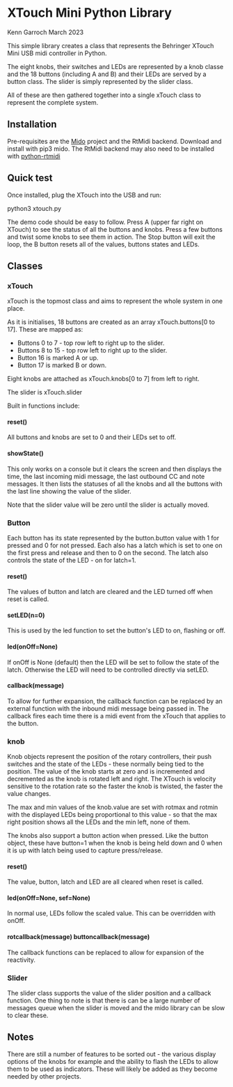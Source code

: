 # XTouch Mini Python Library

Kenn Garroch March 2023

This simple library creates a class that represents the Behringer XTouch Mini 
USB midi controller in Python.

The eight knobs, their switches and LEDs are represented by a knob classe and
the 18 buttons (including A and B) and their LEDs are served by a button class.
The slider is simply represented by the slider class.

All of these are then gathered together into a single xTouch class to represent
the complete system.

## Installation

Pre-requisites are the [Mido](https://mido.readthedocs.io/en/latest/index.html) 
project and the RtMidi backend. Download and install with pip3 mido. The RtMidi 
backend may also need to be installed with [python-rtmidi](https://github.com/SpotlightKid/python-rtmidi)

## Quick test

Once installed, plug the XTouch into the USB and run:

python3 xtouch.py

The demo code should be easy to follow. Press A (upper far right on XTouch) to
see the status of all the buttons and knobs. Press a few buttons and twist some
knobs to see them in action. The Stop button will exit the loop, the B button
resets all of the values, buttons states and LEDs.

## Classes

### xTouch

xTouch is the topmost class and aims to represent the whole system in one place.

As it is initialises, 18 buttons are created as an array xTouch.buttons[0 to 17].
These are mapped as:

- Buttons 0 to 7 - top row left to right up to the slider.
- Buttons 8 to 15 - top row left to right up to the slider.
- Button 16 is marked A or up.
- Button 17 is marked B or down.

Eight knobs are attached as xTouch.knobs[0 to 7] from left to right.

The slider is xTouch.slider

Built in functions include:

#### reset()

All buttons and knobs are set to 0 and their LEDs set to off.

#### showState()

This only works on a console but it clears the screen and then displays the time, 
the last incoming midi message, the last outbound CC and note messages. It then
lists the statuses of all the knobs and all the buttons with the last line
showing the value of the slider. 

Note that the slider value will be zero until the slider is actually moved.

### Button

Each button has its state represented by the button.button value with 1 for 
pressed and 0 for not pressed. Each also has a latch which is set to one on
the first press and release and then to 0 on the second. The latch also 
controls the state of the LED - on for latch=1.

#### reset()

The values of button and latch are cleared and the LED turned off when reset
is called.

#### setLED(n=0)

This is used by the led function to set the button's LED to on, flashing or off.

#### led(onOff=None)

If onOff is None (default) then the LED will be set to follow the state of the 
latch. Otherwise the LED will need to be controlled directly via setLED.

#### callback(message)

To allow for further expansion, the callback function can be replaced by an
external function with the inbound midi message being passed in. The callback
fires each time there is a midi event from the xTouch that applies to the button.

### knob

Knob objects represent the position of the rotary controllers, their push switches
and the state of the LEDs - these normally being tied to the position. The 
value of the knob starts at zero and is incremented and decremented as the knob
is rotated left and right. The XTouch is velocity sensitive to the rotation
rate so the faster the knob is twisted, the faster the value changes.

The max and min values of the knob.value are set with rotmax and rotmin with the
displayed LEDs being proportional to this value - so that the max right position
shows all the LEDs and the min left, none of them.

The knobs also support a button action when pressed. Like the button object, 
these have button=1 when the knob is being held down and 0 when it is up with
latch being used to capture press/release.

#### reset()

The value, button, latch and LED are all cleared when reset is called.

#### led(onOff=None, sef=None)

In normal use, LEDs follow the scaled value. This can be overridden with onOff.

#### rotcallback(message) buttoncallback(message)

The callback functions can be replaced to allow for expansion of the reactivity.

### Slider

The slider class supports the value of the slider position and a callback function.
One thing to note is that there is can be a large number of messages queue when
the slider is moved and the mido library can be slow to clear these.


## Notes

There are still a number of features to be sorted out - the various display
options of the knobs for example and the ability to flash the LEDs to allow
them to be used as indicators. These will likely be added as they become needed
by other projects.


